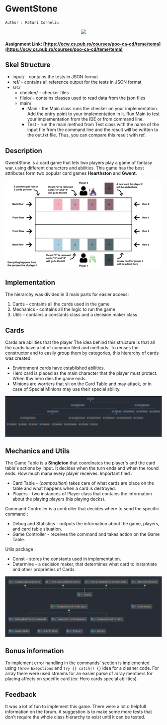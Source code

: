 
# **GwentStone**
```
Author : Rotari Corneliu
```

<div align="center"><img src="https://tenor.com/view/witcher3-gif-9340436.gif" width="500px"></div>

#### Assignment Link: [https://ocw.cs.pub.ro/courses/poo-ca-cd/teme/tema](https://ocw.cs.pub.ro/courses/poo-ca-cd/teme/tema)


## **Skel Structure**

* input/ - contains the tests in JSON format
* ref/ - contains all reference output for the tests in JSON format
* src/
  * checker/ - checker files
  * fileio/ - contains classes used to read data from the json files
  * main/
      * Main - the Main class runs the checker on your implementation. Add the entry point to your implementation in it. Run Main to test your implementation from the IDE or from command line.
      * Test - run the main method from Test class with the name of the input file from the command line and the result will be written
        to the out.txt file. Thus, you can compare this result with ref.

## **Description**
GwentStone is a card game that lets two players play a game of fantasy war, using different characters and abilities.
This game has the best attributes form two popular card games **Hearthston** and **Gwent**.

<img src="src/implementation/utils/images/tema_poo_new.png">

## **Implementation**

The hierarchy was divided in 3 main parts for easier access:
  1. Cards - contains all the cards used in the game
  2. Mechanics - contains all the logic to run the game
  3. Utils - contains a constants class and a decision maker class

## Cards
Cards are abilities that the player 
The idea behind this structure is that all the cards have a lot of common filed and methods. To reuses the constructor and to easily group them by categories, this hierarchy of cards was created.
- Environment cards have established abilities.
- Hero card is placed as the main character that the player must protect. When thw hero dies the game ends.
- Minions are worriers that sit on the Card Table and may attack, or in case of Special Minions may use their special ability.

<img src="src/implementation/utils/images/Cards.png">

## Mechanics and Utils 

The Game Table is a **Singleton** that coordinates the player's and the card table's actions by input. It decides when the turn ends and when the round ends. How much mana every player receives.
Important filed :    
- Card Table - (*composition*) takes care of what cards are place on the table and what happens when a card is destroyed.
- Players - two instances of Player class that contains the information about the playing players (his playing decks).   
   
Command Controller is a controller that decides where to send the specific command :  
- Debug and Statistics - outputs the information about the game, players, and card table situation.
- Game Controller - receives the command and takes action on the Game Table. 

Utils package :
- Const - stores the constants used in implementation.
- Determine - a decision maker, that determines what card to instantiate and other proprieties of Cards.



<img src="src/implementation/utils/images/Mechanics.png" width="1000px">

## Bonus information
To implement error handling in the commands' section is implemented using ``` throw Exepctions ``` and ```try {} catch() {}``` idea for a cleaner code.
For array there were used streams for an easier parse of array members for placing affects on specific card (ex: Hero cards special abilities).

## Feedback
It was a lot of fun to implement this game.
There were a lot o helpfull information on the forum.
A suggestion is to make some more tests that don't require the whole class hierarchy to exist until it can be tested.